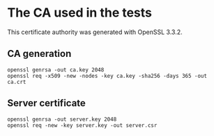 # The CA used in the tests

This certificate authority was generated with OpenSSL 3.3.2.

## CA generation

```
openssl genrsa -out ca.key 2048
openssl req -x509 -new -nodes -key ca.key -sha256 -days 365 -out ca.crt
```

## Server certificate

```
openssl genrsa -out server.key 2048
openssl req -new -key server.key -out server.csr
```
